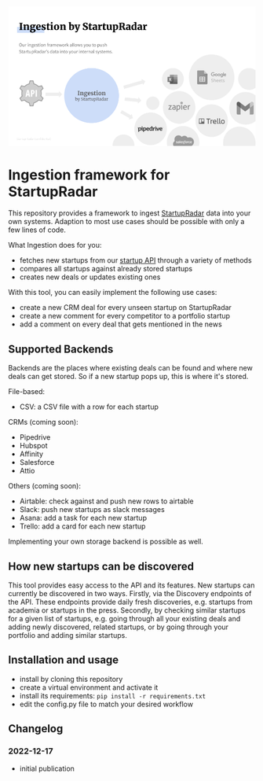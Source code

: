 ![An overview of StartupRadar's ingestion framework](.github/image.png)

# Ingestion framework for StartupRadar

This repository provides a framework to ingest [StartupRadar](https://startupradar.co) data into your own systems.
Adaption to most use cases should be possible with only a few lines of code.

What Ingestion does for you:

- fetches new startups from our [startup API](https://api.startupradar.co/api) through a variety of methods
- compares all startups against already stored startups
- creates new deals or updates existing ones

With this tool, you can easily implement the following use cases:
 
- create a new CRM deal for every unseen startup on StartupRadar
- create a new comment for every competitor to a portfolio startup
- add a comment on every deal that gets mentioned in the news


## Supported Backends
Backends are the places where existing deals can be found and where new deals can get stored.
So if a new startup pops up, this is where it's stored.

File-based:

- CSV: a CSV file with a row for each startup

CRMs (coming soon):

- Pipedrive
- Hubspot
- Affinity
- Salesforce
- Attio

Others (coming soon):

- Airtable: check against and push new rows to airtable
- Slack: push new startups as slack messages
- Asana: add a task for each new startup
- Trello: add a card for each new startup

Implementing your own storage backend is possible as well.


## How new startups can be discovered
This tool provides easy access to the API and its features.
New startups can currently be discovered in two ways.
Firstly, via the Discovery endpoints of the API.
These endpoints provide daily fresh discoveries, e.g. startups from academia or startups in the press.
Secondly, by checking similar startups for a given list of startups, 
e.g. going through all your existing deals and adding newly discovered, related startups,
or by going through your portfolio and adding similar startups.


## Installation and usage
- install by cloning this repository
- create a virtual environment and activate it
- install its requirements: `pip install -r requirements.txt`
- edit the config.py file to match your desired workflow


## Changelog

### 2022-12-17
- initial publication